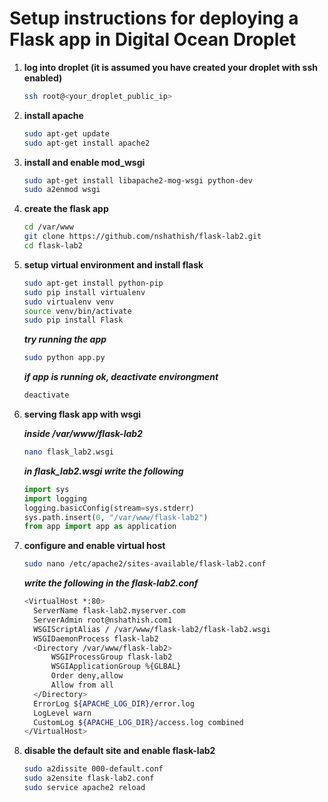 # Setup instructions for deploying a Flask app in Digital Ocean Droplet

1. **log into droplet (it is assumed you have created your droplet with ssh enabled)**

    ```bash
    ssh root@<your_droplet_public_ip>
    ```
2. **install apache**

    ```bash
    sudo apt-get update
    sudo apt-get install apache2
    ```
3. **install and enable mod_wsgi**

    ```bash
    sudo apt-get install libapache2-mog-wsgi python-dev
    sudo a2enmod wsgi
    ```
4. **create the flask app**

     ```bash
    cd /var/www
    git clone https://github.com/nshathish/flask-lab2.git
    cd flask-lab2
    ```
5. **setup virtual environment and install flask**

    ```bash
    sudo apt-get install python-pip
    sudo pip install virtualenv
    sudo virtualenv venv
    source venv/bin/activate
    sudo pip install Flask
    ```
    **_try running the app_**
    ```bash
    sudo python app.py
    ```
    **_if app is running ok, deactivate environgment_**
    ```bash
    deactivate
    ```
6. **serving flask app with wsgi**

    **_inside /var/www/flask-lab2_**
    ```bash
    nano flask_lab2.wsgi
    ```
    **_in flask_lab2.wsgi write the following_**
    ```python
    import sys
    import logging
    logging.basicConfig(stream=sys.stderr)
    sys.path.insert(0, "/var/www/flask-lab2")
    from app import app as application
    ```
7. **configure and enable virtual host**

    ```bash
    sudo nano /etc/apache2/sites-available/flask-lab2.conf
    ```
    **_write the following in the flask-lab2.conf_**
    ```bash
    <VirtualHost *:80>
      ServerName flask-lab2.myserver.com
      ServerAdmin root@nshathish.com1
      WSGIScriptAlias / /var/www/flask-lab2/flask-lab2.wsgi
      WSGIDaemonProcess flask-lab2
      <Directory /var/www/flask-lab2>
          WSGIProcessGroup flask-lab2
          WSGIApplicationGroup %{GLBAL}
          Order deny,allow
          Allow from all
      </Directory>
      ErrorLog ${APACHE_LOG_DIR}/error.log
      LogLevel warn
      CustomLog ${APACHE_LOG_DIR}/access.log combined
    </VirtualHost>
    ```
8. **disable the default site and enable flask-lab2**

    ```bash
    sudo a2dissite 000-default.conf
    sudo a2ensite flask-lab2.conf
    sudo service apache2 reload
    ```

